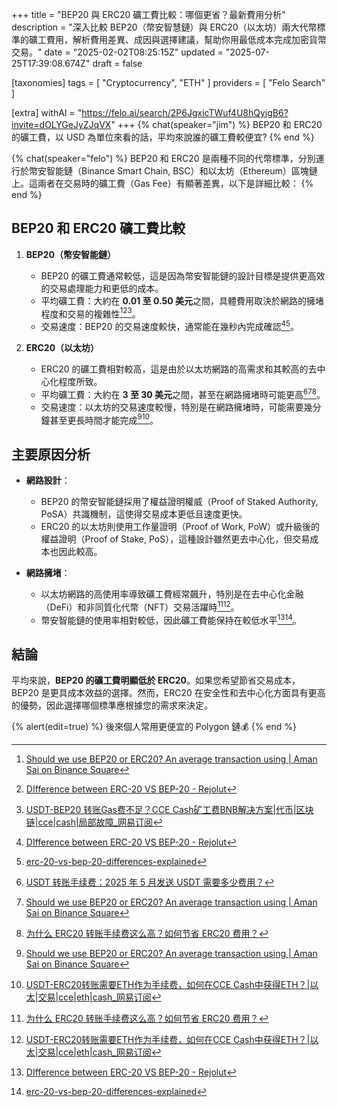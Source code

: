 +++
title = "BEP20 與 ERC20 礦工費比較：哪個更省？最新費用分析"
description = "深入比較 BEP20（幣安智慧鏈）與 ERC20（以太坊）兩大代幣標準的礦工費用，解析費用差異、成因與選擇建議，幫助你用最低成本完成加密貨幣交易。"
date = "2025-02-02T08:25:15Z"
updated = "2025-07-25T17:39:08.674Z"
draft = false

[taxonomies]
tags = [ "Cryptocurrency", "ETH" ]
providers = [ "Felo Search" ]

[extra]
withAI = "<https://felo.ai/search/2P6JgxicTWuf4U8hQyigB6?invite=dOLYGeJyZJqVX>"
+++
{% chat(speaker="jim") %}
BEP20 和 ERC20 的礦工費，以 USD 為單位來看的話，平均來說誰的礦工費較便宜?
{% end %}

{% chat(speaker="felo") %}
BEP20 和 ERC20 是兩種不同的代幣標準，分別運行於幣安智能鏈（Binance Smart Chain, BSC）和以太坊（Ethereum）區塊鏈上。這兩者在交易時的礦工費（Gas Fee）有顯著差異，以下是詳細比較：
{% end %}

## **BEP20 和 ERC20 礦工費比較**

1. **BEP20（幣安智能鏈）**
   - BEP20 的礦工費通常較低，這是因為幣安智能鏈的設計目標是提供更高效的交易處理能力和更低的成本。
   - 平均礦工費：大約在 **0.01 至 0.50 美元**之間，具體費用取決於網路的擁堵程度和交易的複雜性[^15][^17][^33]。
   - 交易速度：BEP20 的交易速度較快，通常能在幾秒內完成確認[^17][^22]。

2. **ERC20（以太坊）**
   - ERC20 的礦工費相對較高，這是由於以太坊網路的高需求和其較高的去中心化程度所致。
   - 平均礦工費：大約在 **3 至 30 美元**之間，甚至在網路擁堵時可能更高[^4][^15][^31]。
   - 交易速度：以太坊的交易速度較慢，特別是在網路擁堵時，可能需要幾分鐘甚至更長時間才能完成[^15][^37]。

## **主要原因分析**

- **網路設計**：
  - BEP20 的幣安智能鏈採用了權益證明權威（Proof of Staked Authority, PoSA）共識機制，這使得交易成本更低且速度更快。
  - ERC20 的以太坊則使用工作量證明（Proof of Work, PoW）或升級後的權益證明（Proof of Stake, PoS），這種設計雖然更去中心化，但交易成本也因此較高。

- **網路擁堵**：
  - 以太坊網路的高使用率導致礦工費經常飆升，特別是在去中心化金融（DeFi）和非同質化代幣（NFT）交易活躍時[^31][^37]。
  - 幣安智能鏈的使用率相對較低，因此礦工費能保持在較低水平[^17][^22]。

## **結論**

平均來說，**BEP20 的礦工費明顯低於 ERC20**。如果您希望節省交易成本，BEP20 是更具成本效益的選擇。然而，ERC20 在安全性和去中心化方面具有更高的優勢，因此選擇哪個標準應根據您的需求來決定。

{% alert(edit=true) %}
後來個人常用更便宜的 Polygon 鏈💰
{% end %}

[^4]: [USDT 转账手续费：2025 年 5 月发送 USDT 需要多少费用？](https://cryptomus.com/zh/blog/usdt-transfer-fee-how-much-does-it-cost-to-send-usdt)
[^15]: [Should we use BEP20 or ERC20? An average transaction using | Aman Sai on Binance Square](https://www.binance.com/en/square/post/81683)
[^17]: [DIfference between ERC-20 VS BEP-20 - Rejolut](https://rejolut.com/blog/erc-20-vs-bep-20/)
[^22]: [erc-20-vs-bep-20-differences-explained](https://www.krayondigital.com/blog/erc-20-vs-bep-20-differences-explained)
[^31]: [为什么 ERC20 转账手续费这么高？如何节省 ERC20 费用？](https://bitkan.com/zh/learn/%E4%B8%BA%E4%BB%80%E4%B9%88-erc20-%E8%BD%AC%E8%B4%A6%E6%89%8B%E7%BB%AD%E8%B4%B9%E8%BF%99%E4%B9%88%E9%AB%98-%E5%A6%82%E4%BD%95%E8%8A%82%E7%9C%81-erc20-%E8%B4%B9%E7%94%A8-8050)
[^33]: [USDT-BEP20 转账Gas费不足？CCE Cash矿工费BNB解决方案|代币|区块链|cce|cash|局部故障_网易订阅](https://www.163.com/dy/article/JK6L7N8L053148WD.html)
[^37]: [USDT-ERC20转账需要ETH作为手续费，如何在CCE Cash中获得ETH？|以太|交易|cce|eth|cash_网易订阅](https://www.163.com/dy/article/JINEOG82055672F4.html)
